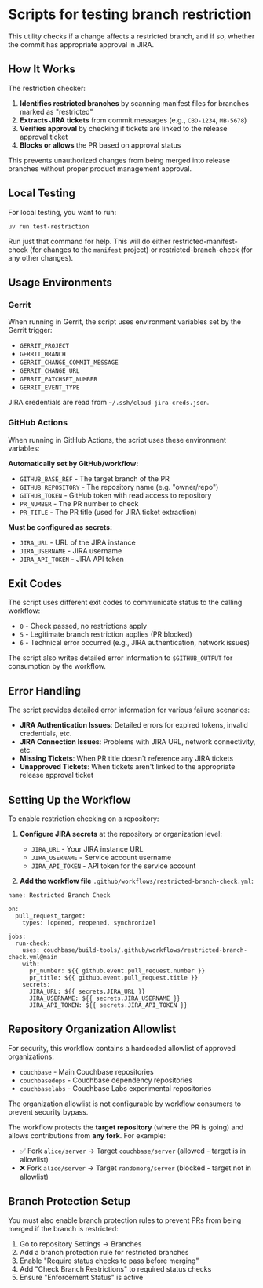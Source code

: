 # Scripts for testing branch restriction

This utility checks if a change affects a restricted branch, and if so, whether the commit has appropriate approval in JIRA.

## How It Works

The restriction checker:
1. **Identifies restricted branches** by scanning manifest files for branches marked as "restricted"
2. **Extracts JIRA tickets** from commit messages (e.g., `CBD-1234`, `MB-5678`)
3. **Verifies approval** by checking if tickets are linked to the release approval ticket
4. **Blocks or allows** the PR based on approval status

This prevents unauthorized changes from being merged into release branches without proper product management approval.

## Local Testing

For local testing, you want to run:

    uv run test-restriction


Run just that command for help. This will do either
restricted-manifest-check (for changes to the `manifest` project) or
restricted-branch-check (for any other changes).

## Usage Environments

### Gerrit

When running in Gerrit, the script uses environment variables set by the Gerrit trigger:
- `GERRIT_PROJECT`
- `GERRIT_BRANCH`
- `GERRIT_CHANGE_COMMIT_MESSAGE`
- `GERRIT_CHANGE_URL`
- `GERRIT_PATCHSET_NUMBER`
- `GERRIT_EVENT_TYPE`

JIRA credentials are read from `~/.ssh/cloud-jira-creds.json`.

### GitHub Actions

When running in GitHub Actions, the script uses these environment variables:

**Automatically set by GitHub/workflow:**
- `GITHUB_BASE_REF` - The target branch of the PR
- `GITHUB_REPOSITORY` - The repository name (e.g. "owner/repo")
- `GITHUB_TOKEN` - GitHub token with read access to repository
- `PR_NUMBER` - The PR number to check
- `PR_TITLE` - The PR title (used for JIRA ticket extraction)

**Must be configured as secrets:**
- `JIRA_URL` - URL of the JIRA instance
- `JIRA_USERNAME` - JIRA username
- `JIRA_API_TOKEN` - JIRA API token

## Exit Codes

The script uses different exit codes to communicate status to the calling workflow:
- `0` - Check passed, no restrictions apply
- `5` - Legitimate branch restriction applies (PR blocked)
- `6` - Technical error occurred (e.g., JIRA authentication, network issues)

The script also writes detailed error information to `$GITHUB_OUTPUT` for consumption by the workflow.

## Error Handling

The script provides detailed error information for various failure scenarios:

- **JIRA Authentication Issues**: Detailed errors for expired tokens, invalid credentials, etc.
- **JIRA Connection Issues**: Problems with JIRA URL, network connectivity, etc.
- **Missing Tickets**: When PR title doesn't reference any JIRA tickets
- **Unapproved Tickets**: When tickets aren't linked to the appropriate release approval ticket

## Setting Up the Workflow

To enable restriction checking on a repository:

1. **Configure JIRA secrets** at the repository or organization level:
   - `JIRA_URL` - Your JIRA instance URL
   - `JIRA_USERNAME` - Service account username
   - `JIRA_API_TOKEN` - API token for the service account

2. **Add the workflow file** `.github/workflows/restricted-branch-check.yml`:

```
name: Restricted Branch Check

on:
  pull_request_target:
    types: [opened, reopened, synchronize]

jobs:
  run-check:
    uses: couchbase/build-tools/.github/workflows/restricted-branch-check.yml@main
    with:
      pr_number: ${{ github.event.pull_request.number }}
      pr_title: ${{ github.event.pull_request.title }}
    secrets:
      JIRA_URL: ${{ secrets.JIRA_URL }}
      JIRA_USERNAME: ${{ secrets.JIRA_USERNAME }}
      JIRA_API_TOKEN: ${{ secrets.JIRA_API_TOKEN }}
```

## Repository Organization Allowlist

For security, this workflow contains a hardcoded allowlist of approved organizations:
- `couchbase` - Main Couchbase repositories
- `couchbasedeps` - Couchbase dependency repositories
- `couchbaselabs` - Couchbase Labs experimental repositories

The organization allowlist is not configurable by workflow consumers to prevent security bypass.

The workflow protects the **target repository** (where the PR is going) and allows contributions from **any fork**. For example:
- ✅ Fork `alice/server` → Target `couchbase/server` (allowed - target is in allowlist)
- ❌ Fork `alice/server` → Target `randomorg/server` (blocked - target not in allowlist)

## Branch Protection Setup

You must also enable branch protection rules to prevent PRs from being merged if the branch is restricted:

1. Go to repository Settings → Branches
2. Add a branch protection rule for restricted branches
3. Enable "Require status checks to pass before merging"
4. Add "Check Branch Restrictions" to required status checks
5. Ensure "Enforcement Status" is active
